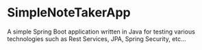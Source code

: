 # SimpleNoteTakerApp
A simple Spring Boot application written in Java for testing various technologies such as Rest Services, JPA, Spring Security, etc...
